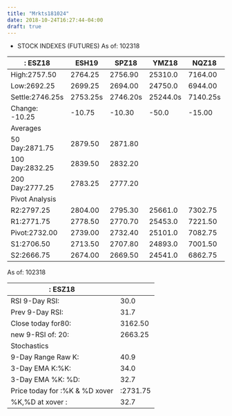 ```yaml
---
title: "Mrkts181024"
date: 2018-10-24T16:27:44-04:00
draft: true
---
```


- STOCK INDEXES (FUTURES)
As of: 102318

<!--more-->

|: ESZ18 | ESH19 | SPZ18 | YMZ18 | NQZ18 | NQH19 |
|-------|-------|-------|-------|-------|-------|
High:2757.50 |2764.25 |2756.90 |25310.0 |7164.00 |7195.00 |
Low:2692.25 |2699.25 |2694.00 |24750.0 |6944.00 |6980.00 |
Settle:2746.25s|2753.25s|2746.20s|25244.0s|7140.25s|7174.75s|
Change: -10.25 | -10.75 | -10.30 | -50.0 | -15.00 | -15.50 |
Averages|
50 Day:2871.75 |2879.50 |2871.80
100 Day:2832.25 |2839.50 |2832.20
200 Day:2777.25 |2783.25 |2777.20
Pivot Analysis|
R2:2797.25 |2804.00 |2795.30 |25661.0 |7302.75 |7331.50 |
R1:2771.75 |2778.50 |2770.70 |25453.0 |7221.50 |7253.25 |
Pivot:2732.00 |2739.00 |2732.40 |25101.0 |7082.75 |7116.50 |
S1:2706.50 |2713.50 |2707.80 |24893.0 |7001.50 |7038.25 |
S2:2666.75 |2674.00 |2669.50 |24541.0 |6862.75 |6901.50 |

As of: 102318

|: ESZ18|    |
|-------|----|
RSI 9-Day RSI:|30.0
Prev 9-Day RSI:|31.7
Close today for80:|3162.50
new 9-RSI of: 20:|2663.25
|Stochastics|
9-Day Range Raw K:|40.9
3-Day EMA K:%K:|34.0
3-Day EMA %K: %D:|32.7
Price today for :%K & %D xover|:2731.75
%K,%D at xover :|32.7
